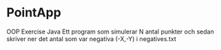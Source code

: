 # PointApp
OOP Exercise Java
Ett program som simulerar N antal punkter och sedan skriver ner det antal som var negativa (-X,-Y) i negatives.txt
